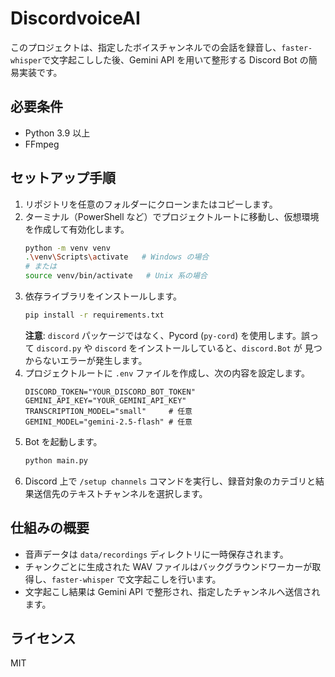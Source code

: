 # DiscordvoiceAI

このプロジェクトは、指定したボイスチャンネルでの会話を録音し、`faster-whisper`で文字起こしした後、Gemini API を用いて整形する Discord Bot の簡易実装です。

## 必要条件

- Python 3.9 以上
- FFmpeg

## セットアップ手順

1. リポジトリを任意のフォルダーにクローンまたはコピーします。
2. ターミナル（PowerShell など）でプロジェクトルートに移動し、仮想環境を作成して有効化します。
   ```bash
   python -m venv venv
   .\venv\Scripts\activate   # Windows の場合
   # または
   source venv/bin/activate   # Unix 系の場合
   ```
3. 依存ライブラリをインストールします。
   ```bash
   pip install -r requirements.txt
   ```
   **注意**: `discord` パッケージではなく、Pycord (`py-cord`) を使用します。誤って
   `discord.py` や `discord` をインストールしていると、`discord.Bot` が
   見つからないエラーが発生します。
4. プロジェクトルートに `.env` ファイルを作成し、次の内容を設定します。
   ```
   DISCORD_TOKEN="YOUR_DISCORD_BOT_TOKEN"
   GEMINI_API_KEY="YOUR_GEMINI_API_KEY"
   TRANSCRIPTION_MODEL="small"     # 任意
   GEMINI_MODEL="gemini-2.5-flash" # 任意
   ```
5. Bot を起動します。
   ```bash
   python main.py
   ```
6. Discord 上で `/setup channels` コマンドを実行し、録音対象のカテゴリと結果送信先のテキストチャンネルを選択します。

## 仕組みの概要

- 音声データは `data/recordings` ディレクトリに一時保存されます。
- チャンクごとに生成された WAV ファイルはバックグラウンドワーカーが取得し、`faster-whisper` で文字起こしを行います。
- 文字起こし結果は Gemini API で整形され、指定したチャンネルへ送信されます。

## ライセンス

MIT
